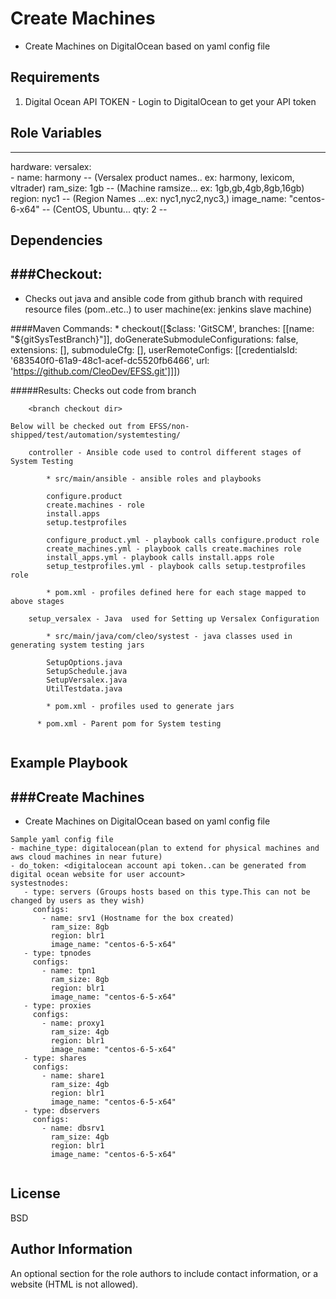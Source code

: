 Create Machines
=========

  * Create Machines on DigitalOcean based on yaml config file

Requirements
------------
1. Digital Ocean API TOKEN - Login to DigitalOcean to get your API token

Role Variables
--------------

---
hardware:
   versalex:           
      - name: harmony -- (Versalex product names.. ex: harmony, lexicom, vltrader)
        ram_size: 1gb -- (Machine ramsize... ex: 1gb,gb,4gb,8gb,16gb)
        region: nyc1  -- (Region Names ...ex: nyc1,nyc2,nyc3,)
        image_name: "centos-6-x64" -- (CentOS, Ubuntu...
        qty: 2 -- 
        
        

Dependencies
------------

  
###Checkout:
-------------
  * Checks out java and ansible code from github branch with required resource files (pom..etc..) to user machine(ex: jenkins slave machine)


####Maven Commands:
	  *  checkout([$class: 'GitSCM', branches: [[name: "${gitSysTestBranch}"]], doGenerateSubmoduleConfigurations: false, extensions: [], submoduleCfg: [], userRemoteConfigs: [[credentialsId: '683540f0-61a9-48c1-acef-dc5520fb6466', url: 'https://github.com/CleoDev/EFSS.git']]])    

#####Results:
	Checks out code from branch 
```
	<branch checkout dir>

Below will be checked out from EFSS/non-shipped/test/automation/systemtesting/

	controller - Ansible code used to control different stages of System Testing
	
	    * src/main/ansible - ansible roles and playbooks
	    
		configure.product
		create.machines - role
		install.apps
		setup.testprofiles
		
		configure_product.yml - playbook calls configure.product role
		create_machines.yml - playbook calls create.machines role
		install_apps.yml - playbook calls install.apps role
		setup_testprofiles.yml - playbook calls setup.testprofiles role
		
	    * pom.xml -	profiles defined here for each stage mapped to above stages
			
	setup_versalex - Java  used for Setting up Versalex Configuration
			
	    * src/main/java/com/cleo/systest - java classes used in generating system testing jars
	    		
		SetupOptions.java
		SetupSchedule.java
		SetupVersalex.java		
		UtilTestdata.java
		
	    * pom.xml - profiles used to generate jars
	    
      * pom.xml	- Parent pom for System testing
	
```


Example Playbook
----------------

###Create Machines
-------------------
  * Create Machines on DigitalOcean based on yaml config file

```
Sample yaml config file
- machine_type: digitalocean(plan to extend for physical machines and aws cloud machines in near future)
- do_token: <digitalocean account api token..can be generated from digital ocean website for user account>
systestnodes:
   - type: servers (Groups hosts based on this type.This can not be changed by users as they wish)
     configs:
       - name: srv1 (Hostname for the box created)
         ram_size: 8gb
         region: blr1
         image_name: "centos-6-5-x64"
   - type: tpnodes 
     configs:
       - name: tpn1
         ram_size: 8gb
         region: blr1
         image_name: "centos-6-5-x64"
   - type: proxies
     configs:
       - name: proxy1
         ram_size: 4gb
         region: blr1
         image_name: "centos-6-5-x64"
   - type: shares
     configs:
       - name: share1
         ram_size: 4gb
         region: blr1
         image_name: "centos-6-5-x64"
   - type: dbservers
     configs:
       - name: dbsrv1
         ram_size: 4gb
         region: blr1
         image_name: "centos-6-5-x64"
     
 ```
 
License
-------

BSD

Author Information
------------------

An optional section for the role authors to include contact information, or a website (HTML is not allowed).

